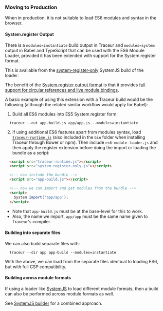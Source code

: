 ### Moving to Production

When in production, it is not suitable to load ES6 modules and syntax in the browser.

#### System.register Output

There is a `modules=instantiate` build output in Traceur and `modules=system` output in Babel and TypeScript that can be used with the ES6 Module Loader, 
provided it has been extended with support for the System.register format.

This is available from the [system-register-only](https://github.com/systemjs/systemjs/tree/v0.17.0/dist) SystemJS build of the loader.

The benefit of the [System.register output format](system-register.md) is that it provides [full support for circular references and live module bindings](circular-references-bindings.md).

A basic example of using this extension with a Traceur build would be the following (although the related similar workflow would apply for Babel):

1. Build all ES6 modules into ES5 System.register form:

  ```
    traceur --out app-build.js app/app.js --modules=instantiate
  ```

2. If using additional ES6 features apart from modules syntax, load [`traceur-runtime.js`](https://raw.githubusercontent.com/jmcriffey/bower-traceur-runtime/0.0.79/traceur-runtime.js) (also included in the `bin` folder when installing Traceur through Bower or npm). Then include `es6-module-loader.js` and then apply the register extension before doing the import or loading the bundle as a script:

  ```html
    <script src="traceur-runtime.js"></script>
    <script src="system-register-only.js"></script>

    <!-- now include the bundle -->
    <script src="app-build.js"></script>

    <!-- now we can import and get modules from the bundle -->
    <script>
      System.import('app/app');
    </script>
  ```

* Note that `app-build.js` must be at the base-level for this to work.
* Also, the name we import, `app/app` must be the same name given to Traceur's compiler.

#### Building into separate files

We can also build separate files with:

```
  traceur --dir app app-build --modules=instantiate
```

With the above, we can load from the separate files identical to loading ES6, but with full CSP compatibility.

#### Building across module formats

If using a loader like [SystemJS](https://github.com/systemjs/systemjs) to load different module formats, then a build can also be performed across module formats as well.

See [SystemJS builder](https://github.com/systemjs/builder) for a combined approach.